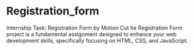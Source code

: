 # Registration_form
Internship Task: Registration Form by Motion Cut he Registration Form project is a fundamental assignment designed to enhance your web development skills, specifically focusing on HTML, CSS, and JavaScript.
